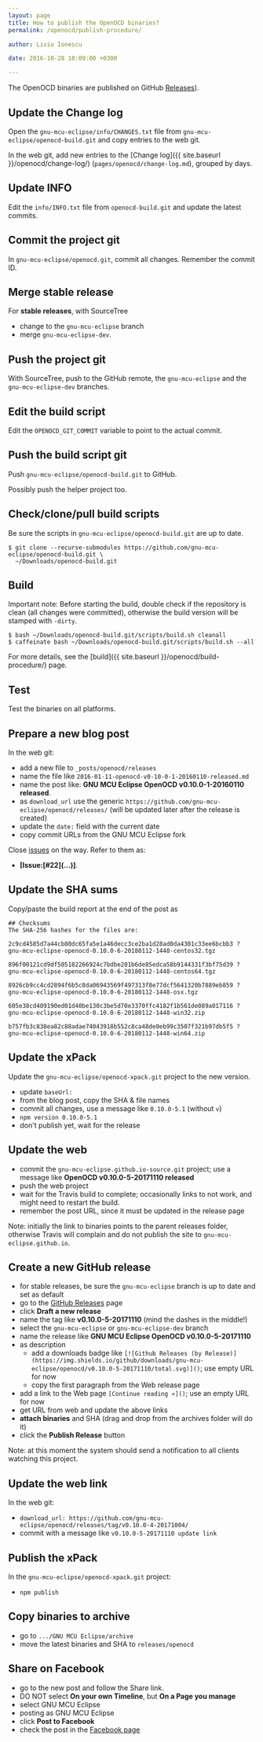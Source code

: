 ```yaml
---
layout: page
title: How to publish the OpenOCD binaries?
permalink: /openocd/publish-procedure/

author: Liviu Ionescu

date: 2016-10-28 18:09:00 +0300

---
```


The OpenOCD binaries are published on GitHub  [Releases](https://github.com/gnu-mcu-eclipse/openocd/releases)).

## Update the Change log

Open the `gnu-mcu-eclipse/info/CHANGES.txt` file from `gnu-mcu-eclipse/openocd-build.git` and copy entries to the web git.

In the web git, add new entries to the [Change log]({{ site.baseurl }}/openocd/change-log/) (`pages/openocd/change-log.md`), grouped by days.

## Update INFO

Edit the `info/INFO.txt` file from `openocd-build.git` and update the latest commits.

## Commit the project git

In `gnu-mcu-eclipse/openocd.git`, commit all changes. Remember the commit ID.

## Merge stable release

For **stable releases**, with SourceTree

- change to the `gnu-mcu-eclipse` branch
- merge `gnu-mcu-eclipse-dev`.

## Push the project git

With SourceTree, push to the GitHub remote, the `gnu-mcu-eclipse` and the `gnu-mcu-eclipse-dev` branches.

## Edit the build script

Edit the `OPENOCD_GIT_COMMIT` variable to point to the actual commit.

## Push the build script git

Push `gnu-mcu-eclipse/openocd-build.git` to GitHub.

Possibly push the helper project too.

## Check/clone/pull build scripts

Be sure the scripts in `gnu-mcu-eclipse/openocd-build.git` are up to date.

```console
$ git clone --recurse-submodules https://github.com/gnu-mcu-eclipse/openocd-build.git \
  ~/Downloads/openocd-build.git
```

## Build

Important note: Before starting the build, double check if the repository is clean (all changes were committed), otherwise the build version will be stamped with `-dirty`.

```console
$ bash ~/Downloads/openocd-build.git/scripts/build.sh cleanall
$ caffeinate bash ~/Downloads/openocd-build.git/scripts/build.sh --all
```

For more details, see the [build]({{ site.baseurl }}/openocd/build-procedure/) page.

## Test

Test the binaries on all platforms.

## Prepare a new blog post

In the web git:

- add a new file to `_posts/openocd/releases`
- name the file like `2016-01-11-openocd-v0-10-0-1-20160110-released.md`
- name the post like: **GNU MCU Eclipse OpenOCD v0.10.0-1-20160110 released**.
- as `download_url` use the generic `https://github.com/gnu-mcu-eclipse/openocd/releases/` (will be updated later after the release is created)
- update the `date:` field with the current date
- copy commit URLs from the GNU MCU Eclipse fork

Close [issues](https://github.com/gnu-mcu-eclipse/openocd/issues) on the way. Refer to them as:

- **[Issue:\[#22\]\(...\)]**.

## Update the SHA sums

Copy/paste the build report at the end of the post as

```console
## Checksums
The SHA-256 hashes for the files are:

2c9cd4585d7a44cb80dc65fa5e1a46decc3ce2ba1d28ad0da4301c33ee6bcbb3 ?
gnu-mcu-eclipse-openocd-0.10.0-6-20180112-1448-centos32.tgz

896f00121cd9df505182266924c7bdbe201b6de85edca58b9144331f3bf75d39 ?
gnu-mcu-eclipse-openocd-0.10.0-6-20180112-1448-centos64.tgz

8926cb9cc4cd2894f6b5c8da06943569f497313f8e77dcf5641320b7889eb859 ?
gnu-mcu-eclipse-openocd-0.10.0-6-20180112-1448-osx.tgz

605e38cd489190ed01d40be130c3be5d70e3370ffc4182f1b561de089a017116 ?
gnu-mcu-eclipse-openocd-0.10.0-6-20180112-1448-win32.zip

b757fb3c838ea82c88adae74043918b552c8ca48de0eb99c3507f321b97db5f5 ?
gnu-mcu-eclipse-openocd-0.10.0-6-20180112-1448-win64.zip
```

## Update the xPack

Update the `gnu-mcu-eclipse/openocd-xpack.git` project to the new version.

* update `baseUrl:`
* from the blog post, copy the SHA & file names
* commit all changes, use a message like `0.10.0-5.1` (without `v`)
* `npm version 0.10.0-5.1`
* don't publish yet, wait for the release

## Update the web

- commit the `gnu-mcu-eclipse.github.io-source.git` project; use a message like **OpenOCD v0.10.0-5-20171110 released**
- push the web project
- wait for the Travis build to complete; occasionally links to not work, and might need to restart the build.
- remember the post URL, since it must be updated in the release page

Note: initially the link to binaries points to the parent releases folder, otherwise Travis will complain and do not publish the site to `gnu-mcu-eclipse.github.io`.

## Create a new GitHub release

- for stable releases, be sure the `gnu-mcu-eclipse` branch is up to date and set as default
- go to the [GitHub Releases](https://github.com/gnu-mcu-eclipse/openocd/releases) page
- click **Draft a new release**
- name the tag like **v0.10.0-5-20171110** (mind the dashes in the middle!)
- select the `gnu-mcu-eclipse` or `gnu-mcu-eclipse-dev` branch
- name the release like **GNU MCU Eclipse OpenOCD v0.10.0-5-20171110**
- as description
  - add a downloads badge like `[![Github Releases (by Release)](https://img.shields.io/github/downloads/gnu-mcu-eclipse/openocd/v0.10.0-5-20171110/total.svg)]()`; use empty URL for now
  - copy the first paragraph from the Web release page
- add a link to the Web page `[Continue reading »]()`; use an empty URL for now
- get URL from web and update the above links
- **attach binaries** and SHA (drag and drop from the archives folder will do it)
- click the **Publish Release** button

Note: at this moment the system should send a notification to all clients watching this project.

## Update the web link 

In the web git:

- `download_url: https://github.com/gnu-mcu-eclipse/openocd/releases/tag/v0.10.0-4-20171004/`
- commit with a message like `v0.10.0-5-20171110 update link`

## Publish the xPack

In the `gnu-mcu-eclipse/openocd-xpack.git` project:

* `npm publish`

## Copy binaries to archive

-   go to `.../GNU MCU Eclipse/archive`
-   move the latest binaries and SHA to `releases/openocd`

## Share on Facebook

- go to the new post and follow the Share link.
- DO NOT select **On your own Timeline**, but **On a Page you manage**
- select GNU MCU Eclipse
- posting as GNU MCU Eclipse
- click **Post to Facebook**
- check the post in the [Facebook page](https://www.facebook.com/gnu-mcu-eclipse)

